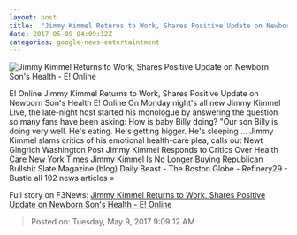 ```yaml
---
layout: post
title:  "Jimmy Kimmel Returns to Work, Shares Positive Update on Newborn Son's Health - E! Online"
date: 2017-05-09 04:09:12Z
categories: google-news-entertaintment
---
```


![Jimmy Kimmel Returns to Work, Shares Positive Update on Newborn Son's Health - E! Online](http://akns-images.eonline.com/eol_images/Entire_Site/201741/rs_600x600-170501210419-600-jimmy-kimmel-family-mv-5117.jpg?downsize=450:*&crop=450:350;left,top)

E! Online Jimmy Kimmel Returns to Work, Shares Positive Update on Newborn Son's Health E! Online On Monday night's all new Jimmy Kimmel Live, the late-night host started his monologue by answering the question so many fans have been asking: How is baby Billy doing? "Our son Billy is doing very well. He's eating. He's getting bigger. He's sleeping ... Jimmy Kimmel slams critics of his emotional health-care plea, calls out Newt Gingrich Washington Post Jimmy Kimmel Responds to Critics Over Health Care New York Times Jimmy Kimmel Is No Longer Buying Republican Bullshit Slate Magazine (blog) Daily Beast - The Boston Globe - Refinery29 - Bustle all 102 news articles »


Full story on F3News: [Jimmy Kimmel Returns to Work, Shares Positive Update on Newborn Son's Health - E! Online](http://www.f3nws.com/n/dmaBXD)

> Posted on: Tuesday, May 9, 2017 9:09:12 AM
